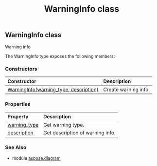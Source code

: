 ﻿---
title: WarningInfo class
second_title: Aspose.Diagram for Python via .NET API References
description: 
type: docs
weight: 2510
url: /python-net/aspose.diagram/warninginfo/
is_root: false
---

## WarningInfo class

Warning info



The WarningInfo type exposes the following members:

### Constructors
| Constructor | Description |
| :- | :- |
| [WarningInfo(warning_type, description)](/diagram/python-net/aspose.diagram/warninginfo/__init__/#WarningType-str) | Create warning info. |


### Properties
| Property | Description |
| :- | :- |
| [warning_type](/diagram/python-net/aspose.diagram/warninginfo/warning_type) | Get warning type. |
| [description](/diagram/python-net/aspose.diagram/warninginfo/description) | Get description of warning info. |


### See Also

* module [aspose.diagram](../)
